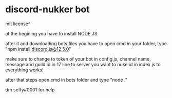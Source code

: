 # discord-nukker bot
mit license^

at the begining you have to install NODE.JS

after it and downloading bots files you have to open cmd in your folder, type "npm install discord.js@12.5.0"

make sure to change to token of your bot in config.js, channel name, message and guild id in 17 line to server you want to nuke id in index.js to everything works!

after that steps open cmd in bots folder and type "node ."

dm sefty#0001 for help
